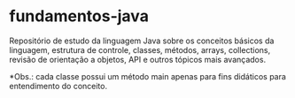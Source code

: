 # fundamentos-java
Repositório de estudo da linguagem Java sobre os conceitos básicos da linguagem, estrutura de controle, classes, métodos, arrays, collections, revisão de orientação a objetos, API e outros tópicos mais avançados.

*Obs.: cada classe possui um método main apenas para fins didáticos para entendimento do conceito.
